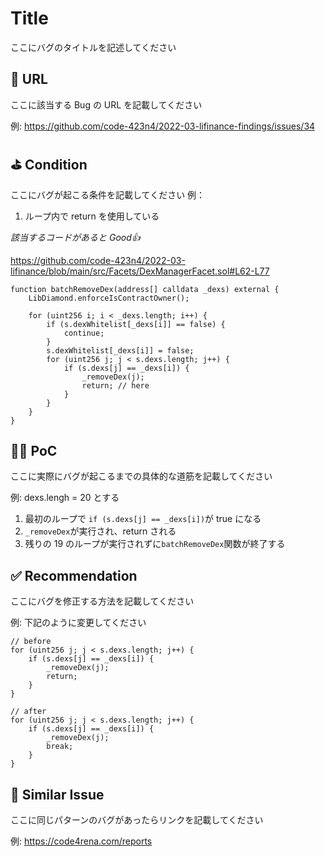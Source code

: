 # Title

ここにバグのタイトルを記述してください

## 🔗 URL

ここに該当する Bug の URL を記載してください

例: https://github.com/code-423n4/2022-03-lifinance-findings/issues/34

## ⛳️ Condition

ここにバグが起こる条件を記載してください
例：

1. ループ内で return を使用している

_該当するコードがあると Good👍_

https://github.com/code-423n4/2022-03-lifinance/blob/main/src/Facets/DexManagerFacet.sol#L62-L77

```solidity
function batchRemoveDex(address[] calldata _dexs) external {
    LibDiamond.enforceIsContractOwner();

    for (uint256 i; i < _dexs.length; i++) {
        if (s.dexWhitelist[_dexs[i]] == false) {
            continue;
        }
        s.dexWhitelist[_dexs[i]] = false;
        for (uint256 j; j < s.dexs.length; j++) {
            if (s.dexs[j] == _dexs[i]) {
                _removeDex(j);
                return; // here
            }
        }
    }
}
```

## 👨‍💻 PoC

ここに実際にバグが起こるまでの具体的な道筋を記載してください

例:
dexs.lengh = 20 とする

1. 最初のループで `if (s.dexs[j] == _dexs[i])`が true になる
2. `_removeDex`が実行され、return される
3. 残りの 19 のループが実行されずに`batchRemoveDex`関数が終了する

## ✅ Recommendation

ここにバグを修正する方法を記載してください

例: 下記のように変更してください

```solidity
// before
for (uint256 j; j < s.dexs.length; j++) {
    if (s.dexs[j] == _dexs[i]) {
        _removeDex(j);
        return;
    }
}

// after
for (uint256 j; j < s.dexs.length; j++) {
    if (s.dexs[j] == _dexs[i]) {
        _removeDex(j);
        break;
    }
}
```

## 👬 Similar Issue

ここに同じパターンのバグがあったらリンクを記載してください

例: https://code4rena.com/reports
